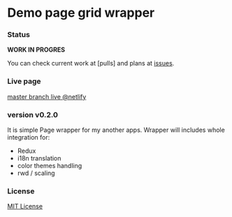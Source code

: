 # Demo page grid wrapper

### Status

**WORK IN PROGRES**

You can check current work at [pulls] and plans at [issues].

### Live page 

[master branch live @netlify](https://demo.app.kratak.pl//)

### version v0.2.0

It is simple Page wrapper for my another apps.
Wrapper will includes whole integration for: 
- Redux
- i18n translation
- color themes handling
- rwd / scaling  

### License
[MIT License](https://github.com/Kratak/Demo-Apps-Page/blob/master/LICENSE)


[branches]: https://github.com/Kratak/Demo-Apps-Page/pulls
[issues]: https://github.com/Kratak/Demo-Apps-Page/issues
